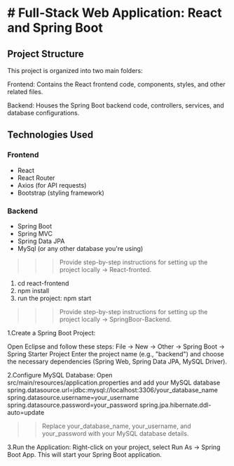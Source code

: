 # # Full-Stack Web Application: React and Spring Boot

## Project Structure

This project is organized into two main folders:

Frontend: Contains the React frontend code, components, styles, and other related files.

 Backend:  Houses the Spring Boot backend code, controllers, services, and database configurations.

## Technologies Used

### Frontend

- React
- React Router
- Axios (for API requests)
- Bootstrap (styling framework)

### Backend

- Spring Boot
- Spring MVC
- Spring Data JPA
- MySql (or any other database you're using)


 >>> Provide step-by-step instructions for setting up the project locally -> React-fronted.
   
   1. cd react-frontend
   2.  npm install
   3. run the project:  npm start

>>> Provide step-by-step instructions for setting up the project locally -> SpringBoor-Backend.

 1.Create a Spring Boot Project:
    
   Open Eclipse and follow these steps:
    File -> New -> Other -> Spring Boot -> Spring Starter Project
    Enter the project name (e.g., "backend") and choose the necessary dependencies (Spring Web, Spring Data JPA, MySQL Driver).

 2.Configure MySQL Database:
          Open src/main/resources/application.properties and add your MySQL database 
          spring.datasource.url=jdbc:mysql://localhost:3306/your_database_name
           spring.datasource.username=your_username
           spring.datasource.password=your_password
          spring.jpa.hibernate.ddl-auto=update


>>Replace your_database_name, your_username, and your_password with your MySQL database details.

3.Run the Application:
Right-click on your project, select Run As -> Spring Boot App. This will start your Spring Boot application.
